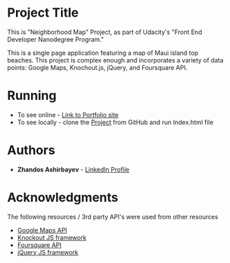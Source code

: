 # Project Title

This is "Neighborhood Map" Project, as part of Udacity's "Front End Developer Nanodegree Program."

This is a single page application featuring a map of Maui island top beaches.
This project is complex enough and incorporates a variety of data points: Google Maps, Knochout.js, jQuery, and Foursquare API.

# Running

* To see online - [Link to Portfolio site](https://zhandosgithub.github.io/)
* To see locally - clone the [Project](https://github.com/ZhandosGitHub/ZhandosGitHub.github.io) from GitHub and run Index.html file

# Authors

* **Zhandos Ashirbayev** - [LinkedIn Profile](https://www.linkedin.com/in/zhandosashirbayev/)

# Acknowledgments

The following resources / 3rd party API's were used from other resources
* [Google Maps API](https://developers.google.com/maps/)
* [Knockout JS framework](http://knockoutjs.com/)
* [Foursquare API](https://developer.foursquare.com/)
* [jQuery JS framework](https://jquery.com/)
